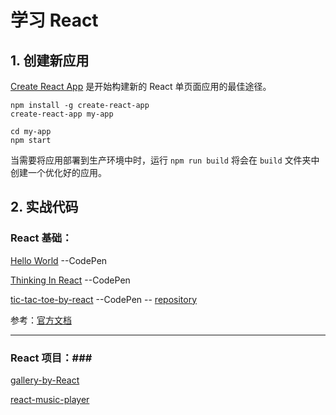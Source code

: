# 学习 React

## 1. 创建新应用
[Create React App](https://github.com/facebookincubator/create-react-app) 是开始构建新的 React 单页面应用的最佳途径。

```
npm install -g create-react-app
create-react-app my-app

cd my-app
npm start
```
当需要将应用部署到生产环境中时，运行 `npm run build` 将会在 `build` 文件夹中创建一个优化好的应用。

## 2. 实战代码

### React 基础：

[Hello World](https://codepen.io/magicmai/pen/gWZrMM)  --CodePen

[Thinking In React](https://codepen.io/magicmai/pen/LLeGRP?editors=0010)  --CodePen

[tic-tac-toe-by-react](https://codepen.io/magicmai/pen/YQxzrq?editors=0010)  --CodePen  -- [
repository](https://github.com/magicmai/tic-tac-toe-by-react)

参考：[官方文档](https://discountry.github.io/react/docs/hello-world.html)

----

### React 项目：###

[gallery-by-React](https://github.com/magicmai/gallery-by-React)

[react-music-player](https://github.com/magicmai/react-music-player)
